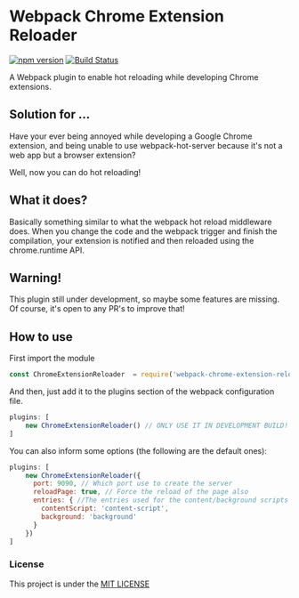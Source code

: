 # Webpack Chrome Extension Reloader
[![npm version](https://badge.fury.io/js/webpack-chrome-extension-reloader.svg)](https://badge.fury.io/js/webpack-chrome-extension-reloader)
[![Build Status](https://travis-ci.org/rubenspgcavalcante/webpack-chrome-extension-reloader.svg?branch=master)](https://travis-ci.org/rubenspgcavalcante/webpack-chrome-extension-reloader)

A Webpack plugin to enable hot reloading while developing Chrome extensions.

## Solution for ...
Have your ever being annoyed while developing a Google Chrome extension, and being unable to use 
webpack-hot-server because it's not a web app but a browser extension?

Well, now you can do hot reloading!

## What it does?
Basically something similar to what the webpack hot reload middleware does. When you change the code and the webpack
trigger and finish the compilation, your extension is notified and then reloaded using the chrome.runtime API.
 
## Warning!
This plugin still under development, so maybe some features are missing. Of course, it's open to any PR's to improve that!

## How to use

First import the module
```js
const ChromeExtensionReloader  = require('webpack-chrome-extension-reloader');
```

And then, just add it to the plugins section of the webpack configuration file.
```js
plugins: [
    new ChromeExtensionReloader() // ONLY USE IT IN DEVELOPMENT BUILD!
]
```

You can also inform some options (the following are the default ones):
```js
plugins: [
    new ChromeExtensionReloader({
      port: 9090, // Which port use to create the server
      reloadPage: true, // Force the reload of the page also
      entries: { //The entries used for the content/background scripts
        contentScript: 'content-script',
        background: 'background'
      }
    })
]
```

### License
This project is under the [MIT LICENSE](http://opensource.org/licenses/MIT)